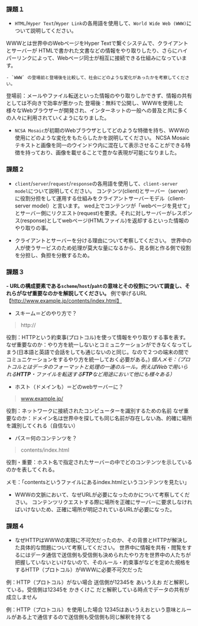 ### 課題１

- `HTML`/`Hyper Text`/`Hyper Link`の各用語を使用して、`World Wide Web (WWW)`について説明してください。

WWWとは世界中のWebページをHyper Textで繋ぐシステムで、クライアントとサーバーが HTMLで書かれた文書などの情報をやり取りしたり、さらにハイパーリンクによって、Webページ同士が相互に接続できる仕組みになっています。

    - `WWW` の登場前と登場後を比較して、社会にどのような変化があったかを考察してください。

登場前：メールやファイル転送といった情報のやり取りしかできず、情報の共有としては不向きで効率が悪かった
登場後：無料で公開し、WWWを使用した様々なWebブラウザーが開発され、インターネットの一般への普及と共に多くの人々に利用されていくようになりました。
      
- `NCSA Mosaic`が初期のWebブラウザとしてどのような特徴を持ち、WWWの使用にどのような変化をもたらしたかを説明してください。
NCSA Mosaicテキストと画像を同一のウインドウ内に混在して表示させることができる特徴を持っており、画像を載せることで豊かな表現が可能になりました。
### 課題２

- `client`/`server`/`request`/`response`の各用語を使用して、`client-server model`について説明してください。
コンテンツ(client)とサーバー（server）に役割分担をして運用する仕組みをクライアントサーバーモデル（client-server model）と言います。
wed上でコンテンツが「webページを見せて」とサーバー側にリクエスト(request)を要求。それに対しサーバーがレスポンス(response)としてwebページ(HTMLファイル)を返却するといった情報のやり取りの事。

- クライアントとサーバーを分ける理由について考察してください。
世界中の人が使うサービスのため処理が莫大な量になるから、見る側と作る側で役割を分担し、負担を分散するため。


### 課題３

**- URLの構成要素である`scheme`/`host`/`paht`の意味とその役割について調査し、それらがなぜ重要なのかを解説してください。**
例で挙げるURL  【http://www.example.jp/contents/index.html】
- スキーム＝どのやり方で？
> http://

役割：HTTPという約束事(プロトコル)を使って情報をやり取りする事を表す。
なぜ重要なのか：やり方を統一しないとコミュニケーションができなくなってしまう(日本語と英語で会話をしても通じないのと同じ。なので２つの端末の間でコミュニケーションをするやり方を統一しておく必要がある。)
_個人メモ：（プロトコルとはデータのフォーマットと処理の一連のルール。例えばWebで用いられる**HTTP**・ファイルを転送する**FTP**など用途において他にも様々ある）_

- ホスト（ドメインも）＝どのwebサーバーに？
> www.example.jp/

役割：ネットワークに接続されたコンピューターを識別するための名前
なぜ重要なのか：ドメイン名は世界中を探しても同じ名前が存在しない為、的確に場所を識別してくれる（自信ない）

- パス＝何のコンテンツを？
> contents/index.html

役割・重要：ホスト名で指定されたサーバーの中でどのコンテンツを示しているのかを表してくれる。

メモ：「contentsというファイルにあるindex.htmlというコンテンツを見たい」

- WWWの文脈において、なぜURLが必要になったのかについて考察してください。
コンテンツリクエストする際に場所を正確にサーバーに要求しなければいけないため、正確に場所が明記されているURLが必要になった。

### 課題４

- なぜHTTPはWWWの実現に不可欠だったのか、その背景とHTTPが解決した具体的な問題について考察してください。
世界中に情報を共有・閲覧をするにはデータ通信で送信側も受信側も決められたやり方を世界中の人たちが把握していないといけないので、そのルール・約束事がなどを定めた規格をするHTTP（プロトコル）がWWWに必要不可欠だった

例：HTTP（プロトコル）がない場合
送信側が12345を あいうえお だと解釈している。受信側は12345を かきくけこ だと解釈している時点でデータの共有が成立しません

例：HTTP（プロトコル）を使用した場合
12345はあいうえおという意味とルールがある上で通信するので送信側も受信側も同じ解釈を持てる
